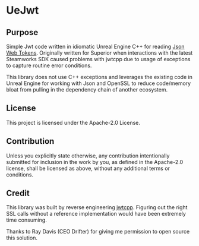 UeJwt
=====

Purpose
-------

Simple Jwt code written in idiomatic Unreal Engine C++ for reading 
[Json Web Tokens](https://jwt.io/).  Originally written for Superior when interactions 
with the latest Steamworks SDK caused problems with jwtcpp due to usage of exceptions 
to capture routine error conditions.

This library does not use C++ exceptions and leverages the existing code in Unreal
Engine for working with Json and OpenSSL to reduce code/memory bloat from pulling in 
the dependency chain of another ecosystem.

License
-------

This project is licensed under the Apache-2.0 License.

Contribution
------------

Unless you explicitly state otherwise, any contribution intentionally submitted
for inclusion in the work by you, as defined in the Apache-2.0 license, shall be
licensed as above, without any additional terms or conditions.

Credit
------

This library was built by reverse engineering [jwtcpp](https://github.com/Thalhammer/jwt-cpp).
Figuring out the right SSL calls without a reference implementation would have been extremely
time consuming.

Thanks to Ray Davis (CEO Drifter) for giving me permission to open source this solution.